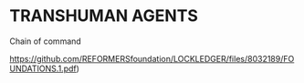 # TRANSHUMAN AGENTS
Chain of command


https://github.com/REFORMERSfoundation/LOCKLEDGER/files/8032189/FOUNDATIONS.1.pdf)
